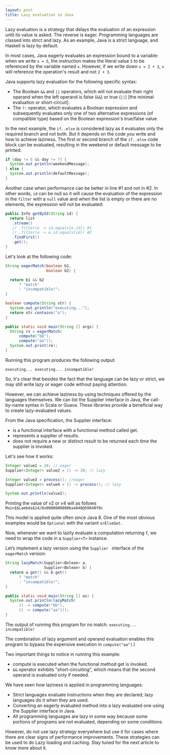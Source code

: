 ```yaml
---
layout: post
title: Lazy evaluation in Java
---
```


Lazy evaluation is a strategy that delays the evaluation of an expression until its value is asked. The reverse is eager. Programming languages are classed into strict and lazy. As an example, Java is a strict language, and Haskell is lazy by default.

In most cases, Java eagerly evaluates an expression bound to a variable: when we write `x = 5`, the instruction makes the literal value `5` to be referenced by the variable named `x`. However, if we write down `x = 2 + 3`, `x` will reference the operation's result and not `2 + 3`.

Java supports lazy evaluation for the following specific syntax:

- The Boolean `&&` and `||` operators, which will not evaluate their right operand when the left operand is false (`&&`) or true (`||`) [the minimal evaluation or short-circuit].
- The `?:` operator, which evaluates a Boolean expression and subsequently evaluates only one of two alternative expressions (of compatible type) based on the Boolean expression's true/false value.

In the next example, the `if..else` is considered lazy as it evaluates only the required branch and not both. But it depends on the code you write and how to achieve laziness. The first or second branch of the `if..else` code block can be evaluated, resulting in the weekend or default message to be printed:

```java
if (day != 6 && day != 7) {
  System.out.println(weekendMessage);
} else {
  System.out.println(defaultMessage);
}
```

Another case when performance can be better in line #1 and not in #2. In other words, `id` can be null so it will cause the evaluation of the expression in the `filter` with a `null` value and when the list is empty or there are no elements, the expression will not be evaluated:

```java 
public Info getById(String id) {
  return list
   .stream()
   // .filter(e -> id.equals(e.id)) #1
   // .filter(e -> e.id.equals(id)) #2
   .findFirst()
   .get();
}
```

Let's look at the following code: 

```java
String eagerMatch(boolean b1, 
                  boolean b2) {

  return b1 && b2 
      ? "match" 
      : "incompatible!";
}

boolean compute(String str) {
  System.out.println("executing...");
  return str.contains("a");
}

public static void main(String [] args) {
  String rs = eagerMatch(
      compute("bb"), 
      compute("aa"));
  System.out.print(re);
}
```

Running this program produces the following output: 

`executing... executing... incompatible! `

So, it's clear that besides the fact that the language can be lazy or strict, we may still write lazy or eager code without paying attention. 

However, we can achieve laziness by using techniques offered by the languages themselves. We can list the Supplier interface in Java, the call-by-name syntax in Scala or Guava. These libraries provide a beneficial way to create lazy-evaluated values.

From the Java specification, the Supplier interface:

- is a functional interface with a functional method called get.
- represents a supplier of results.
- does not require a new or distinct result to be returned each time the supplier is invoked.

Let's see how it works:

```java
Integer value1 = 20; // eager
Supplier<Integer> value2 = () -> 20; // lazy

Integer value3 = process(); //eager
Supplier<Integer> value4 = () -> process(); // lazy

System.out.println(value2);
```

Printing the value of v2 or v4 will as follows `Main$$Lambda$14/0x0000000800ba4840@50040f0c` 

This model is applied quite often since Java 8. One of the most obvious examples would be `Optional` with the variant `orElseGet`.

Now, whenever we want to lazily evaluate a computation returning `T`, we need to wrap the code in a `Supplier<T>` instance. 

Let’s implement a lazy version using the `Supplier ` interface of the `eagerMatch` version:

```java
String lazyMatch(Supplier<Bolean> a, 
                 Supplier<Bolean> b) {
  return a.get() && b.get() 
      ? "match" 
      : "incompatible!";
}

public static void main(String [] as) {
  System.out.println(lazyMatch(
      () -> compute("bb"),
      () -> compute("aa")));
} 
```

The output of running this program for no match: `executing... incompatible!`

The combination of lazy argument and operand evaluation enables this program to bypass the expensive execution in `compute("aa")`.l

Two important things to notice in running this example:

- compute is executed when the functional method get is invoked.
- `&&` operator exhibits "short-circuiting", which means that the second operand is evaluated only if needed.

We have seen how laziness is applied in programming languages:

- Strict languages evaluate instructions when they are declared; lazy languages do it when they are used.
- Converting an eagerly evaluated method into a lazy evaluated one using the Supplier interface in Java.
- All programming languages are lazy in some way because some portions of programs are not evaluated, depending on some conditions.

However, do not use lazy strategy everywhere but use it for cases where there are clear signs of performance improvements. These strategies can be used to do Lazy loading and caching. Stay tuned for the next article to know more about it. 